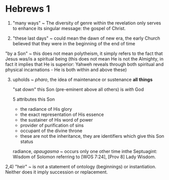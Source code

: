 # Hebrews 1

1) "many ways" ~ The diversity of genre within the revelation only serves to enhance its singular message: the gospel of Christ.

2) "these last days" ~ could mean the dawn of new era, the early Church believed that they were in the beginning of the end of time

"by a Son" ~ this does not mean polytheism, it simply refers to the fact that Jesus was/is a spiritual being (this does not mean He is not the Almighty, in fact it implies that He is superior: Yahweh reveals through both spiritual and physical incarnations - He is both within and above these)


3) upholds ~ _pharo_, the idea of maintenance or sustenance
	**all things**

	"sat down" this Son (pre-eminent above all others) is _with_ God

	5 attributes this Son
	- the radiance of His glory
	- the exact representation of His essence
	- the sustainer of His word of power
	- provider of purification of sins
	- occupant of the divine throne
	* these are not the inheritance, they are identifiers which give this Son status

	radiance, _apaugasma_ ~ occurs only one other time inthe Septuagint: Wisdom of Solomon referring to [WOS 7:24], [Prov 8] Lady Wisdom.

2,4) "heir" ~ is not a statement of ontology (beginnings) or instantiation.
Neither does it imply succession or replacement.

